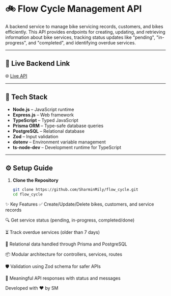 # 🚲 Flow Cycle Management API

A backend service to manage bike servicing records, customers, and bikes efficiently. This API provides endpoints for creating, updating, and retrieving information about bike services, tracking status updates like "pending", "in-progress", and "completed", and identifying overdue services.

---

## 🔗 Live Backend Link

🌐 [Live API ](https://flow-cycle-server.vercel.app)

---

## 🧰 Tech Stack

- **Node.js** – JavaScript runtime
- **Express.js** – Web framework
- **TypeScript** – Typed JavaScript
- **Prisma ORM** – Type-safe database queries
- **PostgreSQL** – Relational database
- **Zod** – Input validation
- **dotenv** – Environment variable management
- **ts-node-dev** – Development runtime for TypeScript

---

## ⚙️ Setup Guide

1. **Clone the Repository**
   ```bash
   git clone https://github.com/SharminMily/flow_cycle.git
   cd flow_cycle


✨ Key Features
✅ Create/Update/Delete bikes, customers, and service records

🔍 Get service status (pending, in-progress, completed/done)

⏳ Track overdue services (older than 7 days)

🔗 Relational data handled through Prisma and PostgreSQL

📦 Modular architecture for controllers, services, routes

🛡️ Validation using Zod schema for safer APIs

💬 Meaningful API responses with status and messages

Developed with ❤️ by SM